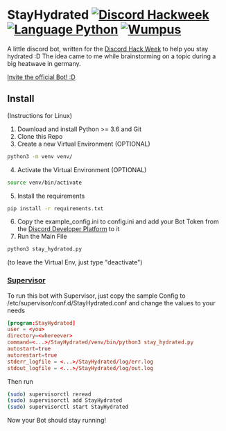 # StayHydrated [![Discord Hackweek](https://img.shields.io/badge/Discord%20Hackweek-2019-blue.svg)](https://blog.discordapp.com/discord-community-hack-week-build-and-create-alongside-us-6b2a7b7bba33) [![Language Python](https://img.shields.io/badge/Language-Python-green.svg)](https://www.python.org) [![Wumpus](https://img.shields.io/badge/Wumpus-Awesome-92a6ed.svg)](https://www.python.org)
A little discord bot, written for the [Discord Hack Week](https://discord.gg/hackweek) to help you stay hydrated :D
The idea came to me while brainstorming on a topic during a big heatwave in germany.

[Invite the official Bot! :D](https://discordapp.com/api/oauth2/authorize?client_id=594184011891605504&scope=bot)

## Install
(Instructions for Linux)
1. Download and install Python >= 3.6 and Git
2. Clone this Repo
3. Create a new Virtual Environment (OPTIONAL) 
```bash
python3 -m venv venv/
```
4. Activate the Virtual Environment (OPTIONAL)
```bash
source venv/bin/activate
```
5. Install the requirements
```bash
pip install -r requirements.txt
```
6. Copy the example_config.ini to config.ini and add your Bot Token from the [Discord Developer Platform](http://discordapp.com/developers/applications/) to it
7. Run the Main File
```bash
python3 stay_hydrated.py
```
(to leave the Virtual Env, just type "deactivate")

### [Supervisor](http://supervisord.org)
To run this bot with Supervisor, just copy the sample Config to /etc/supervisor/conf.d/StayHydrated.conf and change the values to your needs
```conf
[program:StayHydrated]
user = <you>
directory=<whereever>
command=<...>/StayHydrated/venv/bin/python3 stay_hydrated.py
autostart=true
autorestart=true
stderr_logfile = <...>/StayHydrated/log/err.log
stdout_logfile = <...>/StayHydrated/log/out.log
```
Then run
```bash
(sudo) supervisorctl reread
(sudo) supervisorctl add StayHydrated
(sudo) supervisorctl start StayHydrated
```
Now your Bot should stay running!
